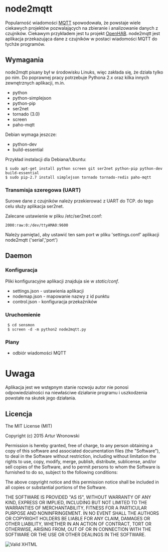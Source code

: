 # node2mqtt

Popularność wiadomości [MQTT](http://en.wikipedia.org/wiki/MQTT) spowodowała, że powstaje wiele ciekawych projektów pozwalających na zbieranie i analizowanie danych z czujników. Ciekawym przykładem jest tu projekt [OpenHAB](http://www.openhab.org/). node2mqtt jest aplikacja przekazująca dane z czujników w postaci wiadomości MQTT do tychże programów.

## Wymagania

node2mqtt pisany był w środowisku Linuks, więc zakłada się, że działa tylko po nim. Do poprawnej pracy potrzebuje Pythona 2.x oraz kilka innych zewnętrznych aplikacji, m.in.

- python
- python-simplejson
- python-pip
- ser2net
- tornado (3.0)
- screen
- paho-mqtt

Debian wymaga jeszcze:

- python-dev
- build-essential


Przykład instalacji dla Debiana/Ubuntu:

    $ sudo apt-get install python screen git ser2net python-pip python-dev build-essential
    $ sudo pip-2.7 install simplejson tornado tornado-redis paho-mqtt


### Transmisja szeregowa (UART)

Surowe dane z czujników należy przekierować z UART do TCP. do tego celu służy aplikacja ser2net. 

Zalecane ustawienie w pliku /etc/ser2net.conf:

    2000:raw:0:/dev/ttyAMA0:9600
    
Należy pamiętać, aby ustawić ten sam port w pliku 'settings.conf' aplikacji node2mqtt ('serial','port')

## Daemon
### Konfiguracja

Pliki konfiguracyjne aplikacji znajduja sie w *static/conf*.

- settings.json - ustawienia aplikacji
- nodemap.json - mapowanie nazwy z id punktu
- control.json - konfiguracja przekaźników

### Uruchomienie

     $ cd sensmon
     $ screen -d -m python2 node2mqtt.py

### Plany

- odbiór wiadomości MQTT


# Uwaga
Aplikacja jest we wstępnym stanie rozwoju autor nie ponosi odpowiedzialności na niewłaściwe działanie programu i uszkodzenia powstałe na skutek jego działania.

## Licencja

The MIT License (MIT)

Copyright (c) 2015 Artur Wronowski

Permission is hereby granted, free of charge, to any person obtaining a copy
of this software and associated documentation files (the "Software"), to deal
in the Software without restriction, including without limitation the rights
to use, copy, modify, merge, publish, distribute, sublicense, and/or sell
copies of the Software, and to permit persons to whom the Software is
furnished to do so, subject to the following conditions:

The above copyright notice and this permission notice shall be included in
all copies or substantial portions of the Software.

THE SOFTWARE IS PROVIDED "AS IS", WITHOUT WARRANTY OF ANY KIND, EXPRESS OR
IMPLIED, INCLUDING BUT NOT LIMITED TO THE WARRANTIES OF MERCHANTABILITY,
FITNESS FOR A PARTICULAR PURPOSE AND NONINFRINGEMENT. IN NO EVENT SHALL THE
AUTHORS OR COPYRIGHT HOLDERS BE LIABLE FOR ANY CLAIM, DAMAGES OR OTHER
LIABILITY, WHETHER IN AN ACTION OF CONTRACT, TORT OR OTHERWISE, ARISING FROM,
OUT OF OR IN CONNECTION WITH THE SOFTWARE OR THE USE OR OTHER DEALINGS IN
THE SOFTWARE.


![Valid XHTML](http://w3.org/Icons/valid-xhtml10)

